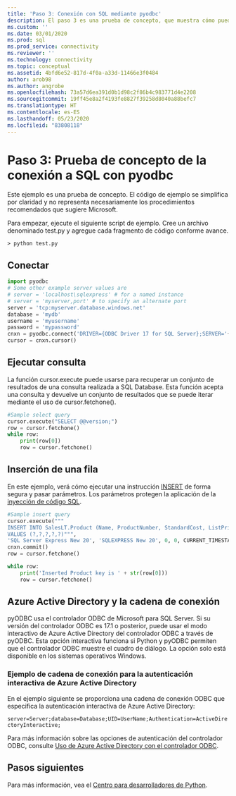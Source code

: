```yaml
---
title: 'Paso 3: Conexión con SQL mediante pyodbc'
description: El paso 3 es una prueba de concepto, que muestra cómo puede conectarse a SQL Server mediante Python y pyODBC. Los ejemplos básicos demuestran la selección e inserción de datos.
ms.custom: ''
ms.date: 03/01/2020
ms.prod: sql
ms.prod_service: connectivity
ms.reviewer: ''
ms.technology: connectivity
ms.topic: conceptual
ms.assetid: 4bfd6e52-817d-4f0a-a33d-11466e3f0484
author: arob98
ms.author: angrobe
ms.openlocfilehash: 73a57d6ea391d0b1d98c2f86b4c983771d4e2208
ms.sourcegitcommit: 19ff45e8a2f4193fe8827f39258d8040a88befc7
ms.translationtype: HT
ms.contentlocale: es-ES
ms.lasthandoff: 05/23/2020
ms.locfileid: "83808118"
---
```

# <a name="step-3-proof-of-concept-connecting-to-sql-using-pyodbc"></a>Paso 3: Prueba de concepto de la conexión a SQL con pyodbc

Este ejemplo es una prueba de concepto. El código de ejemplo se simplifica por claridad y no representa necesariamente los procedimientos recomendados que sugiere Microsoft.  

Para empezar, ejecute el siguiente script de ejemplo. Cree un archivo denominado test.py y agregue cada fragmento de código conforme avance. 

```
> python test.py
```
  
## <a name="connect"></a>Conectar  
  
```python
import pyodbc 
# Some other example server values are
# server = 'localhost\sqlexpress' # for a named instance
# server = 'myserver,port' # to specify an alternate port
server = 'tcp:myserver.database.windows.net' 
database = 'mydb' 
username = 'myusername' 
password = 'mypassword' 
cnxn = pyodbc.connect('DRIVER={ODBC Driver 17 for SQL Server};SERVER='+server+';DATABASE='+database+';UID='+username+';PWD='+ password)
cursor = cnxn.cursor()

```  
  
  
## <a name="run-query"></a>Ejecutar consulta  
  
La función cursor.execute puede usarse para recuperar un conjunto de resultados de una consulta realizada a SQL Database. Esta función acepta una consulta y devuelve un conjunto de resultados que se puede iterar mediante el uso de cursor.fetchone().
  
  
```python
#Sample select query
cursor.execute("SELECT @@version;") 
row = cursor.fetchone() 
while row: 
    print(row[0])
    row = cursor.fetchone()

```  
  
## <a name="insert-a-row"></a>Inserción de una fila  
  
En este ejemplo, verá cómo ejecutar una instrucción [INSERT](../../../t-sql/statements/insert-transact-sql.md) de forma segura y pasar parámetros. Los parámetros protegen la aplicación de la [inyección de código SQL](../../../relational-databases/tables/primary-and-foreign-key-constraints.md).    
  
  
```python
#Sample insert query
cursor.execute("""
INSERT INTO SalesLT.Product (Name, ProductNumber, StandardCost, ListPrice, SellStartDate) 
VALUES (?,?,?,?,?)""",
'SQL Server Express New 20', 'SQLEXPRESS New 20', 0, 0, CURRENT_TIMESTAMP) 
cnxn.commit()
row = cursor.fetchone()

while row: 
    print('Inserted Product key is ' + str(row[0]))
    row = cursor.fetchone()
```  

## <a name="azure-active-directory-and-the-connection-string"></a>Azure Active Directory y la cadena de conexión

pyODBC usa el controlador ODBC de Microsoft para SQL Server.
Si su versión del controlador ODBC es 17.1 o posterior, puede usar el modo interactivo de Azure Active Directory del controlador ODBC a través de pyODBC.
Esta opción interactiva funciona si Python y pyODBC permiten que el controlador ODBC muestre el cuadro de diálogo. La opción solo está disponible en los sistemas operativos Windows. 

### <a name="example-connection-string-for-azure-active-directory-interactive-authentication"></a>Ejemplo de cadena de conexión para la autenticación interactiva de Azure Active Directory

En el ejemplo siguiente se proporciona una cadena de conexión ODBC que especifica la autenticación interactiva de Azure Active Directory:

`server=Server;database=Database;UID=UserName;Authentication=ActiveDirectoryInteractive;`

Para más información sobre las opciones de autenticación del controlador ODBC, consulte [Uso de Azure Active Directory con el controlador ODBC](../../odbc/using-azure-active-directory.md#new-andor-modified-dsn-and-connection-string-keywords).

## <a name="next-steps"></a>Pasos siguientes
  
Para más información, vea el [Centro para desarrolladores de Python](https://azure.microsoft.com/develop/python/).

